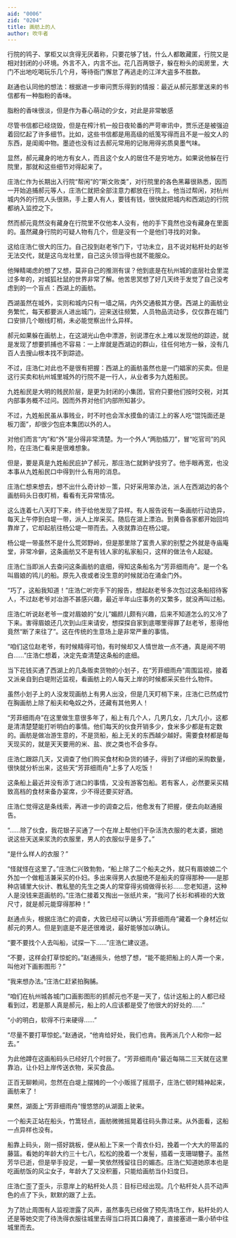 ```yaml
---
aid: "0006"
zid: "0204"
title: 画舫上的人
author: 吹牛者
---
```


行院的鸨子、掌柜又以贪得无厌着称，只要花够了钱，什么人都敢藏匿，行院又是相对封闭的小环境。外言不入，内言不出。花几百两银子，躲在粉头的闺房里，大门不出地吃喝玩乐几个月，等待衙门懈怠了再逃走的江洋大盗多不胜数。

赵通也认同他的想法：根据进一步审问贾乐得到的情报：最近从郝元那里送来的书信都有一种脂粉的香味。

脂粉的香味很淡，但是作为春心萌动的少女，对此是非常敏感

尽管书信都已经烧毁，但是在榨汁机一般日夜轮番的严苛审讯中，贾乐还是被强迫着回忆起了许多细节。比如，这些书信都是用高级的纸笺写得而且不是一般文人的东西，是闺阁中物。墨迹也没有过去郝元常用的记账用得劣质臭墨气味。

显然，郝元藏身的地方有女人，而且这个女人的居住不是穷地方。如果说他躲在行院里，那就和这些细节对得起来了。

庄浩仁作为长期出入行院“帮闲”的“斯文败类”，对行院里的各色黑幕很熟悉，因而一开始追捕郝元等人，庄浩仁就把全部注意力都放在行院上。他当过帮闲，对杭州城内外的行院人头很熟，手上要人有人，要钱有钱，很快就把城内和西湖边的行院都纳入监控之下。

然而郝元竟然没有藏身在行院里不仅他本人没有，他的手下竟然也没有藏身在里面的。虽然藏身行院的可疑人物有几个，但是没有一个是他们寻找的对象。

这给庄浩仁很大的压力。自己投到赵老爷门下，寸功未立，且不说对粘杆处的赵爷无法交代，就是这乌龙社里，自己这头领当得也就不能服众。

他殚精竭虑的想了又想，莫非自己的推测有误？他到底是在杭州城的底层社会里混过多年的，对城狐社鼠的世界非常了解。他苦思冥想了好几天终于发觉了自己没考虑到的一个盲点：西湖上的画舫。

西湖虽然在城外，实则和城内只有一墙之隔，内外交通极其方便。西湖上的画舫业务繁忙，每天都要派人进出城门，迎来送往频繁，人员物品流动多，仅仅靠在城门口安排几个眼线盯梢，未必能觉察出什么异样。

郝元如果躲在画舫上，在这湖光山色中漂游，别说漂在水上难以发现他的踪迹，就是发现了想要抓捕也不容易：一上岸就是西湖边的群山，往任何地方一躲，没有几百人去搜山根本找不到踪迹。

不过，庄浩仁对此也不是很有把握：西湖上的画舫虽然也是一门娼家的买卖。但是这行买卖和杭州城里城外的行院不是一行人，从业者多为九姓船民。

九姓船民是大明的贱民阶层，是更为封闭的小集团，官府只要他们按时交税，对其内部事务概不过问。因而外界对他们内部所知甚少。

不过，九姓船民虽从事贱业，时不时也会浑水摸鱼的请江上的客人吃“馄饨面还是板刀面”，却很少包庇本集团以外的人。

对他们而言“内”和“外”是分得非常清楚。为一个外人“两肋插刀”，冒“吃官司”的风险，在庄浩仁看来是很难想象。

但是，要是真是九姓船民庇护了郝元，那庄浩仁就黔驴技穷了。他手眼再宽，也没本事从九姓船民口中得到什么有用的消息。

庄浩仁想来想去，想不出什么奇计妙－策，只好采用笨办法，派人在西湖边的各个画舫码头日夜盯梢，看看有无异常情况。

这么连着七八天盯下来，终于给他发现了异样。有人报告说有一条画舫行动诡异，每天上午停到白堤一带，派人上岸采买。随后在湖上漂泊。到黄昏各家都开始回坞靠岸了，它却起航往杨公堤一带而去。入夜就靠泊在杨公堤。

杨公堤一带虽然不是什么荒郊野岭，但是那里除了富贵人家的别墅之外就是寺庙庵堂，非常冷僻，这条画舫又不是有钱人家的私家船只，这样的做法令人起疑。

庄浩仁当即派人去查问这条画舫的底细，得知这条船名为“芳菲细雨舟”。是一个名叫眉娘的鸨儿的船。原先入夜或者没生意的时候就泊在涌金门外。

“巧了，这船我知道！”庄浩仁听完手下的报告，想起赵老爷多次包过这条船招待客人，不过赵老爷对冶游不甚感兴趣，最近半年山庄事务的又繁多，就没再叫过船。

庄浩仁听说赵老爷一度对眉娘的“女儿”媚颜儿颇有兴趣，后来不知道怎么的又冷了下来。害得眉娘还几次到山庄来请安，想探探自家到底哪里得罪了赵老爷，惹得他竟然“断了来往了”。这在传统的生意场上是非常严重的事情。

“咱们这位赵老爷，有时候精得可怕，有时候却又人情世故一点不通，真是闹不明白……”庄浩仁想着，决定先查清楚这条船的底细。

当下花钱买通了西湖上的几条贩卖货物的小划子，在“芳菲细雨舟”周围监视，接着又派亲自到白堤附近监视，看画舫上的人每天上岸的时候都采买些什么物件。

虽然小划子上的人没发现画舫上有男人出没，但是几天盯梢下来，庄浩仁已然成竹在胸画舫上除了船夫和龟奴之外，还藏有其他男人！

“芳菲细雨舟”在这里做生意很多年了，船上有几个人，几男几女，几大几小，这都是清清楚楚能打听明白的事情。他们每天的伙食开销多少，食米多少都是有定数的。画舫是做冶游生意的，不是货船，船上无关的东西越少越好。需要食材都是每天现买的，就是天天要用的米、盐、炭之类也不会多存。

庄浩仁跟踪几天，又调查了他们购买食材和杂货的铺子，得到了详细的采购数量，很快就分析出来，这些天“芳菲细雨舟”上多了人吃饭！

这条船上最近并没有添丁进口的事情，又没有游客包船。若有客人，必然要采买精致高档的食材来备办宴席，少不得还要买好酒。

庄浩仁觉得这是条线索，再进一步的调查之后，他愈发有了把握，便去向赵通报告。

“……除了伙食，我花银子买通了一个在岸上帮他们干杂活洗衣服的老太婆，据她说这些天送来浆洗的衣服里，男人的衣服似乎是多了。”

“是什么样人的衣服？”

“怪就怪在这里了。”庄浩仁兴致勃勃，“船上除了二个船夫之外，就只有眉娘娘二个外加一个做粗活兼采买的仆妇。多出来得男人衣服绝不是船夫的穿得那种——是那种店铺里大伙计、教私塾的先生之类人的常穿得劣绸做得长衫……您老知道，这种人是没钱来逛画舫的。”庄浩仁接着又掏出一张纸片来，“我问了长衫和裤褂的大致尺寸，就是郝元能穿得那种！”

赵通点头，根据庄浩仁的调查，大致已经可以确认“芳菲细雨舟”藏着一个身材近似郝元的男人。但是到底是不是还很难说，最好能够加以确认。

“要不要找个人去叫船，试探一下……”庄浩仁建议道。

“不要，这样会打草惊蛇的。”赵通摇头，他想了想，“能不能把船上的人弄一个来，叫他对下画影图形？”

“我来想办法。”庄浩仁赶紧拍胸脯。

“咱们在杭州城各城门口画影图形的抓郝元也不是一天了，估计这船上的人都已经看到过，若是那人真是郝元，船上的人应该都是受了他很大的好处的……”

“小的明白，软得不行来硬得……”

“尽量不要打草惊蛇。”赵通说，“他肯给好处，我们也肯。我再派几个人和你一起去。”

为此他蹲在这画船码头已经好几个时辰了。“芳菲细雨舟”最近每隔二三天就在这里靠泊，让仆妇上岸传送衣物，采买食品。

正百无聊赖间，忽然在白堤上摆摊的一个小贩摇了摇扇子，庄浩仁顿时精神起来，画舫来了！

果然，湖面上“芳菲细雨舟”慢悠悠的从湖面上驶来。

一个船夫正站在船头，竹篙轻点，画舫微微摇晃着往码头靠过来。从外面看，这船一点异样也没有。

船靠上码头，刚一搭好跳板，便从船上下来一个青衣仆妇，挽着一个大大的带盖的藤篮。看她的年龄大约三十七八，松松的挽着一个发髻，插着一支珊瑚簪子。虽然芳华已逝，但是举手投足，一颦一笑依然残留往日的媚态。庄浩仁知道她原本也是吃画舫饭的风尘女子，年龄大了又没积蓄，只能给画舫当仆妇度日。

庄浩仁歪了歪头，示意岸上的粘杆处人员：目标已经出现。几个粘杆处人员不动声色的点了下头，默默的跟了上去。

为了防止周围有人监视泄露了风声，虽然事先已经做了预先清场工作，粘杆处的人还是等她交完了待洗得衣服往城里去得当口将其口鼻掩了，直接塞进一乘小轿中往城里而去。
